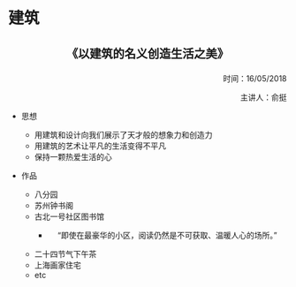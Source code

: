 # 建筑

## **<p align="center">《以建筑的名义创造生活之美》</p>**
<p align="right">时间：16/05/2018</p>
<p align="right">主讲人：俞挺</p>

* 思想
  * 用建筑和设计向我们展示了天才般的想象力和创造力
  * 用建筑的艺术让平凡的生活变得不平凡
  * 保持一颗热爱生活的心

* 作品
  * 八分园
  * 苏州钟书阁
  * 古北一号社区图书馆
    * <p align="center">“即使在最豪华的小区，阅读仍然是不可获取、温暖人心的场所。”</p>
  * 二十四节气下午茶
  * 上海画家住宅
  * etc
